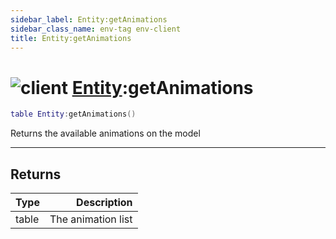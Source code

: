 ```yaml
---
sidebar_label: Entity:getAnimations
sidebar_class_name: env-tag env-client
title: Entity:getAnimations
---
```


# <img src='/img/wiki/client.png' alt='client' classname='env-tag' /> [Entity](../entity/README.md):getAnimations

```lua
table Entity:getAnimations()
```

Returns the available animations on the model<br/>

-----------------
## Returns

| Type   | Description |
| ------ | ----------: |
| table | The animation list |
